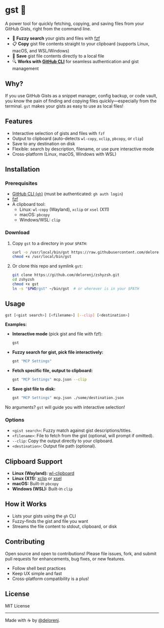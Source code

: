 # gst 🦑

A power tool for quickly fetching, copying, and saving files from your GitHub Gists, right from the command line.

- 🚀 **Fuzzy search** your gists and files with [fzf](https://github.com/junegunn/fzf)
- 📋 **Copy** gist file contents straight to your clipboard (supports Linux, macOS, and WSL/Windows)
- 💾 **Save** gist file contents directly to a local file
- 🔍 **Works with [GitHub CLI](https://cli.github.com/)** for seamless authentication and gist management

## Why?

If you use GitHub Gists as a snippet manager, config backup, or code vault, you know the pain of finding and copying files quickly—especially from the terminal. `gst` makes your gists as easy to use as local files!

## Features

- Interactive selection of gists and files with `fzf`
- Output to clipboard (auto-detects `wl-copy`, `xclip`, `pbcopy`, or `clip`)
- Save to any destination on disk
- Flexible: search by description, filename, or use pure interactive mode
- Cross-platform (Linux, macOS, Windows with WSL)

## Installation

### Prerequisites

- [GitHub CLI (`gh`)](https://cli.github.com/) (must be authenticated: `gh auth login`)
- [fzf](https://github.com/junegunn/fzf)
- A clipboard tool:
  - Linux: `wl-copy` (Wayland), `xclip` or `xsel` (X11)
  - macOS: `pbcopy`
  - Windows/WSL: `clip`

### Download

1. Copy `gst` to a directory in your `$PATH`:
   ```sh
   curl -o /usr/local/bin/gst https://raw.githubusercontent.com/delorenj/zshyzsh/main/gst
   chmod +x /usr/local/bin/gst
   ```
2. Or clone this repo and symlink `gst`:
   ```sh
   git clone https://github.com/delorenj/zshyzsh.git
   cd zshyzsh
   chmod +x gst
   ln -s "$PWD/gst" ~/bin/gst  # or wherever is in your $PATH
   ```

## Usage

```sh
gst [<gist search>] [<filename>] [--clip] [<destination>]
```

**Examples:**

- **Interactive mode** (pick gist and file with fzf):
  ```sh
  gst
  ```
- **Fuzzy search for gist, pick file interactively:**
  ```sh
  gst "MCP Settings"
  ```
- **Fetch specific file, output to clipboard:**
  ```sh
  gst "MCP Settings" mcp.json --clip
  ```
- **Save gist file to disk:**
  ```sh
  gst "MCP Settings" mcp.json ./some/destination.json
  ```

No arguments? `gst` will guide you with interactive selection!

### Options

- `<gist search>`: Fuzzy match against gist descriptions/titles.
- `<filename>`: File to fetch from the gist (optional, will prompt if omitted).
- `--clip`: Copy the output directly to your clipboard.
- `<destination>`: Output file path (optional).

## Clipboard Support

- **Linux (Wayland):** [wl-clipboard](https://github.com/bugaevc/wl-clipboard)
- **Linux (X11):** [xclip](https://github.com/astrand/xclip) or [xsel](https://github.com/kfish/xsel)
- **macOS:** Built-in `pbcopy`
- **Windows (WSL):** Built-in `clip`

## How it Works

- Lists your gists using the `gh` CLI
- Fuzzy-finds the gist and file you want
- Streams the file content to stdout, clipboard, or disk

## Contributing

Open source and open to contributions! Please file issues, fork, and submit pull requests for enhancements, bug fixes, or new features.

- Follow shell best practices
- Keep UX simple and fast
- Cross-platform compatibility is a plus!

## License

MIT License

---

Made with ☕ by [@delorenj](https://github.com/delorenj).

